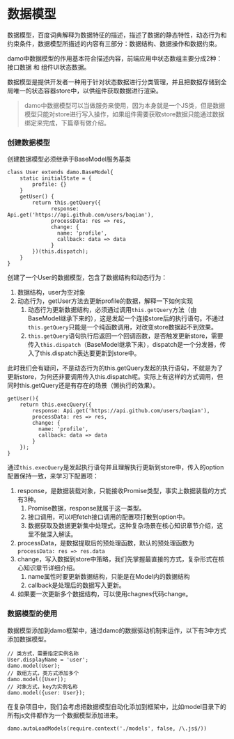 # 数据模型

数据模型，百度词典解释为数据特征的描述，描述了数据的静态特性，动态行为和约束条件，数据模型所描述的内容有三部分：数据结构、数据操作和数据约束。

damo中数据模型的作用基本符合描述内容，前端应用中状态数组主要分成2种：接口数据 和 组件UI状态数据。

数据模型是提供开发者一种用于针对状态数据进行分类管理，并且把数据存储到全局唯一的状态容器store中，以供组件获取数据进行渲染。

> damo中数据模型可以当做服务来使用，因为本身就是一个JS类，但是数据模型只能对store进行写入操作，如果组件需要获取store数据只能通过数据绑定来完成，下篇章有做介绍。

### 创建数据模型

创建数据模型必须继承于BaseModel服务基类

```
class User extends damo.BaseModel{
    static initialState = {
        profile: {}
    }
    getUser() {
        return this.getQuery({
              response: Api.get('https://api.github.com/users/baqian'),
              processData: res => res,
              change: {
                name: 'profile',
                callback: data => data
              }
        })(this.dispatch);
    }
}
```

创建了一个User的数据模型，包含了数据结构和动态行为：

1. 数据结构，user为空对象
2. 动态行为，getUser方法去更新profile的数据，解释一下如何实现
   1. 动态行为更新数据结构，必须通过调用`this.getQuery`方法（由BaseModel继承下来的），这是发起一个连接store后的执行语句。不通过`this.getQuery`只能是一个纯函数调用，对改变store数据起不到效果。
   2. `this.getQuery`语句执行后返回一个回调函数，是否触发更新store，需要传入`this.dispatch`（BaseModel继承下来），dispatch是一个分发器，传入了this.dispatch表达要更新到store中。

此时我们会有疑问，不是动态行为的this.getQuery发起的执行语句，不就是为了更新store，为何还非要调用传入this.dispatch呢。实际上有这样的方式调用，但同时this.getQuery还是有存在的场景（懒执行的效果）。

```
getUser(){
    return this.execQuery({
        response: Api.get('https://api.github.com/users/baqian'),
        processData: res => res,
        change: {
          name: 'profile',
          callback: data => data
        }
    });
}
```

通过`this.execQuery`是发起执行语句并且理解执行更新到store中，传入的option配置保持一致，来学习下配置项：

1. response，是数据装载对象，只能接收Promise类型，事实上数据装载的方式有3种。
   1. Promise数据，response就属于这一类型。
   2. 接口调用，可以吧fetch接口调用的配置项打散到option中。
   3. 数据获取及数据更新集中处理式，这种复杂场景在核心知识章节介绍，这里不做深入解读。
2. processData，是数据提取后的预处理函数，默认的预处理函数为`processData: res => res.data`
3. change，写入数据到store中策略，我们先掌握最直接的方式，复杂形式在核心知识章节详细介绍。
   1. name属性时要更新数据结构，只能是在Model内的数据结构
   2. callback是处理后的数据写入更新。
4. 如果要一次更新多个数据结构，可以使用chagnes代码change。

### 数据模型的使用

数据模型添加到damo框架中，通过damo的数据驱动机制来运作，以下有3中方式添加数据模型。

```
// 类方式，需要指定实例名称
User.displayName = 'user';
damo.model(User);
// 数组方式，类方式添加多个
damo.model([User]);
// 对象方式，key为实例名称
damo.model({user: User});
```

在复杂项目中，我们会考虑把数据模型自动化添加到框架中，比如model目录下的所有js文件都作为一个数据模型添加进来。

```
damo.autoLoadModels(require.context('./models', false, /\.js$/))
```



